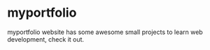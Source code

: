 # myportfolio
myportfolio website has some awesome small projects to learn web development, check it out.
